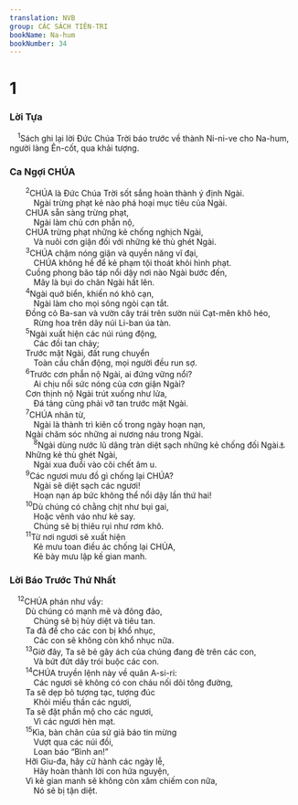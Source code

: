 ```yaml
---
translation: NVB
group: CÁC SÁCH TIÊN-TRI
bookName: Na-hum 
bookNumber: 34
---
```


<div class="title"><h1>1</h1><h3>Lời Tựa </h3></div>
<span class="verse na_1_1"> <sup>1</sup>Sách ghi lại lời Đức Chúa Trời báo trước về thành Ni-ni-ve cho Na-hum, người làng Ên-cốt, qua khải tượng. <br/></span>
<div class="title"><h3>Ca Ngợi CHÚA </h3></div>
<span class="verse na_1_2">  <sup>2</sup>CHÚA là Đức Chúa Trời sốt sắng hoàn thành ý định Ngài. <br/>   Ngài trừng phạt kẻ nào phá hoại mục tiêu của Ngài. <br/>  CHÚA sẵn sàng trừng phạt, <br/>   Ngài làm chủ cơn phẫn nộ, <br/>  CHÚA trừng phạt những kẻ chống nghịch Ngài, <br/>   Và nuôi cơn giận đối với những kẻ thù ghét Ngài. <br/></span>
<span class="verse na_1_3">  <sup>3</sup>CHÚA chậm nóng giận và quyền năng vĩ đại, <br/>   CHÚA không hề để kẻ phạm tội thoát khỏi hình phạt. <br/>  Cuồng phong bão táp nổi dậy nơi nào Ngài bước đến, <br/>   Mây là bụi do chân Ngài hất lên. <br/></span>
<span class="verse na_1_4">  <sup>4</sup>Ngài quở biển, khiến nó khô cạn, <br/>   Ngài làm cho mọi sông ngòi cạn tắt. <br/>  Đồng cỏ Ba-san và vườn cây trái trên sườn núi Cạt-mên khô héo, <br/>   Rừng hoa trên dãy núi Li-ban úa tàn. <br/></span>
<span class="verse na_1_5">  <sup>5</sup>Ngài xuất hiện các núi rúng động, <br/>   Các đồi tan chảy; <br/>  Trước mặt Ngài, đất rung chuyển <br/>   Toàn cầu chấn động, mọi người đều run sợ. <br/></span>
<span class="verse na_1_6">  <sup>6</sup>Trước cơn phẫn nộ Ngài, ai đứng vững nổi? <br/>   Ai chịu nổi sức nóng của cơn giận Ngài? <br/>  Cơn thịnh nộ Ngài trút xuống như lửa, <br/>   Đá tảng cũng phải vỡ tan trước mặt Ngài. <br/></span>
<span class="verse na_1_7">  <sup>7</sup>CHÚA nhân từ, <br/>   Ngài là thành trì kiên cố trong ngày hoạn nạn, <br/>  Ngài chăm sóc những ai nương náu trong Ngài. <br/></span>
<span class="verse na_1_8">   <sup>8</sup>Ngài dùng nước lũ dâng tràn diệt sạch những kẻ chống đối Ngài<a data-toggle="tooltip" data-placement="bottom" title="Dịch theo LXX; nt: chỗ của nó">⚓</a><br/>  Những kẻ thù ghét Ngài, <br/>   Ngài xua đuổi vào cõi chết âm u. <br/></span>
<span class="verse na_1_9">  <sup>9</sup>Các ngươi mưu đồ gì chống lại CHÚA? <br/>   Ngài sẽ diệt sạch các ngươi! <br/>   Hoạn nạn áp bức không thể nổi dậy lần thứ hai! <br/></span>
<span class="verse na_1_10">  <sup>10</sup>Dù chúng có chằng chịt như bụi gai, <br/>   Hoặc vênh váo như kẻ say. <br/>   Chúng sẽ bị thiêu rụi như rơm khô. <br/></span>
<span class="verse na_1_11">  <sup>11</sup>Từ nơi ngươi sẽ xuất hiện <br/>   Kẻ mưu toan điều ác chống lại CHÚA, <br/>   Kẻ bày mưu lập kế gian manh. <br/></span>
<div class="title"><h3>Lời Báo Trước Thứ Nhất </h3></div>
<span class="verse na_1_12"> <sup>12</sup>CHÚA phán như vầy: <br/>  Dù chúng có mạnh mẽ và đông đảo, <br/>   Chúng sẽ bị hủy diệt và tiêu tan. <br/>  Ta đã để cho các con bị khổ nhục, <br/>   Các con sẽ không còn khổ nhục nữa. <br/></span>
<span class="verse na_1_13">  <sup>13</sup>Giờ đây, Ta sẽ bẻ gãy ách của chúng đang đè trên các con, <br/>   Và bứt đứt dây trói buộc các con. <br/></span>
<span class="verse na_1_14">  <sup>14</sup>CHÚA truyền lệnh này về quân A-si-ri: <br/>   Các ngươi sẽ không có con cháu nối dõi tông đường, <br/>  Ta sẽ dẹp bỏ tượng tạc, tượng đúc <br/>   Khỏi miếu thần các ngươi, <br/>  Ta sẽ đặt phần mộ cho các ngươi, <br/>   Vì các ngươi hèn mạt. <br/></span>
<span class="verse na_1_15">  <sup>15</sup>Kìa, bàn chân của sứ giả báo tin mừng <br/>   Vượt qua các núi đồi, <br/>   Loan báo “Bình an!” <br/>  Hỡi Giu-đa, hãy cử hành các ngày lễ, <br/>   Hãy hoàn thành lời con hứa nguyện, <br/>  Vì kẻ gian manh sẽ không còn xâm chiếm con nữa, <br/>   Nó sẽ bị tận diệt. <br/></span>

